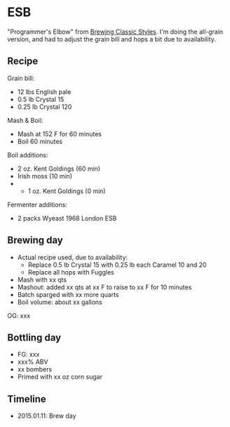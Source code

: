 # ESB
"Programmer's Elbow" from [Brewing Classic Styles](http://www.amazon.com/Brewing-Classic-Styles-Winning-Recipes-ebook/dp/B002C1AJX8). I'm doing the all-grain version, and had to adjust the grain bill and hops a bit due to availability.

## Recipe
Grain bill:
* 12 lbs English pale
* 0.5 lb Crystal 15
* 0.25 lb Crystal 120

Mash & Boil:
* Mash at 152 F for 60 minutes
* Boil 60 minutes

Boil additions:
* 2 oz. Kent Goldings (60 min)
* Irish moss (10 min)
* * 1 oz. Kent Goldings (0 min)

Fermenter additions:
* 2 packs Wyeast 1968 London ESB

## Brewing day
* Actual recipe used, due to availability:
  * Replace 0.5 lb Crystal 15 with 0.25 lb each Caramel 10 and 20
  * Replace all hops with Fuggles
* Mash with xx qts
* Mashout: added xx qts at xx F to raise to xx F for 10 minutes
* Batch sparged with xx more quarts
* Boil volume: about xx gallons

OG: xxx

## Bottling day
* FG: xxx
* xxx% ABV
* xx bombers
* Primed with xx oz corn sugar

## Timeline
* 2015.01.11: Brew day

